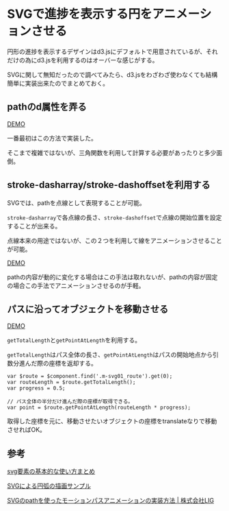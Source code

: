 # SVGで進捗を表示する円をアニメーションさせる

円形の進捗を表示するデザインはd3.jsにデフォルトで用意されているが、それだけの為にd3.jsを利用するのはオーバーな感じがする。

SVGに関して無知だったので調べてみたら、d3.jsをわざわざ使わなくても結構簡単に実装出来たのでまとめておく。

## pathのd属性を弄る

[DEMO](./examples/example01.html)

一番最初はこの方法で実装した。

そこまで複雑ではないが、三角関数を利用して計算する必要があったりと多少面倒。


## stroke-dasharray/stroke-dashoffsetを利用する

SVGでは、pathを点線として表現することが可能。

`stroke-dasharray`で各点線の長さ、`stroke-dashoffset`で点線の開始位置を設定することが出来る。

点線本来の用途ではないが、この２つを利用して線をアニメーションさせることが可能。

[DEMO](./examples/example02.html)

pathの内容が動的に変化する場合はこの手法は取れないが、pathの内容が固定の場合この手法でアニメーションさせるのが手軽。

## パスに沿ってオブジェクトを移動させる

[DEMO](./examples/example03.html)

`getTotalLength`と`getPointAtLength`を利用する。

`getTotalLength`はパス全体の長さ、`getPointAtLength`はパスの開始地点から引数分進んだ際の座標を返却する。

```
var $route = $component.find('.m-svg01_route').get(0);
var routeLength = $route.getTotalLength();
var progress = 0.5;

// パス全体の半分だけ進んだ際の座標が取得できる。
var point = $route.getPointAtLength(routeLength * progress);
```

取得した座標を元に、移動させたいオブジェクトの座標をtranslateなりで移動させればOK。

## 参考

[svg要素の基本的な使い方まとめ](http://defghi1977.html.xdomain.jp/tech/svgMemo/svgMemo.htm)

[SVGによる円弧の描画サンプル](http://yamatyuu.net/computer/html/svg/arc.html)

[SVGのpathを使ったモーションパスアニメーションの実装方法 | 株式会社LIG](https://liginc.co.jp/web/html-css/html/154217)
